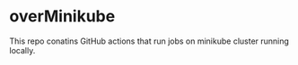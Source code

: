 # overMinikube
This repo conatins GitHub actions that run jobs on minikube cluster running locally.
